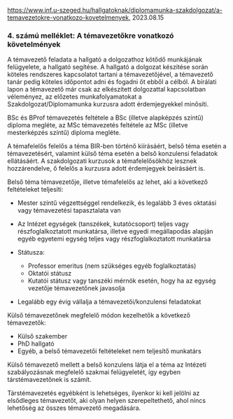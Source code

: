 https://www.inf.u-szeged.hu/hallgatoknak/diplomamunka-szakdolgozat/a-temavezetokre-vonatkozo-kovetelmenyek, 2023.08.15

### 4. számú melléklet: A témavezetőkre vonatkozó követelmények
A témavezető feladata a hallgató a dolgozathoz kötődő munkájának felügyelete, a hallgató segítése. A hallgató a dolgozat készítése során köteles rendszeres kapcsolatot tartani a témavezetőjével, a témavezető tanár pedig köteles időpontot adni és fogadni őt ebből a célból. A bírálati lapon a témavezető már csak az elkészített dolgozattal kapcsolatban véleményez, az előzetes munkafolyamatokat a Szakdolgozat/Diplomamunka kurzusra adott érdemjegyekkel minősíti.

BSc és BProf témavezetés feltétele a BSc (illetve alapképzés színtű) diploma megléte, az MSc témavezetés feltétele az MSc (illetve mesterképzés színtű) diploma megléte.

A témafelelős felelős a téma BIR-ben történő kiírásáért, belső téma esetén a témavezetésért, valamint külső téma esetén a belső konzulensi feladatok ellátásáért. A szakdolgozati kurzusok a témafelelősökhöz lesznek hozzárendelve, ő felelős a kurzusra adott érdemjegyek beírásáért is.

Belső téma témavezetője, illetve témafelelős az lehet, aki a következő feltételeket teljesíti:

- Mester színtű végzettséggel rendelkezik, és legalább 3 éves oktatási vagy témavezetési tapasztalata van
- Az Intézet egységek (tanszékek, kutatócsoport) teljes vagy részfoglalkoztatott munkatársa, illetve egyedi megállapodás alapján egyéb egyetemi egység teljes vagy részfoglalkoztatott munkatársa
- Státusza:
    - Professor emeritus (nem szükséges egyéb foglalkoztatás)
    - Oktatói státusz
    - Kutatói státusz vagy tanszéki mérnök esetén, hogy ha az egység vezetője témavezetőnek javasolja

- Legalább egy évig vállalja a témavezetői/konzulensi feladatokat
 

Külső témavezetőnek megfelelő módon kezelhetők a következő témavezetők:

- Külső szakember
- PhD hallgató
- Egyéb, a belső témavezetői feltételeket nem teljesítő munkatárs

Külső témavezető mellett a belső konzulens látja el a téma az Intézeti szabályozásnak megfelelő szakmai felügyeletét, így egyben társtémavezetőnek is számít.

Társtémavezetés egyébként is lehetséges, ilyenkor ki kell jelölni az elsődleges témavezetőt, aki olyan helyen szerepeltethető, ahol nincs lehetőség az összes témavezető megadására.